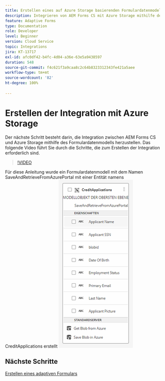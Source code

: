 ```yaml
---
title: Erstellen eines auf Azure Storage basierenden Formulardatenmodells
description: Integrieren von AEM Forms CS mit Azure Storage mithilfe des Formulardatenmodells
feature: Adaptive Forms
type: Documentation
role: Developer
level: Beginner
version: Cloud Service
topic: Integrations
jira: KT-13717
exl-id: afc0df42-b4fc-4d04-a36e-63e5a9438597
duration: 548
source-git-commit: f4c621f3a9caa8c2c64b8323312343fe421a5aee
workflow-type: tm+mt
source-wordcount: '82'
ht-degree: 100%

---
```


# Erstellen der Integration mit Azure Storage

Der nächste Schritt besteht darin, die Integration zwischen AEM Forms CS und Azure Storage mithilfe des Formulardatenmodells herzustellen.
Das folgende Video führt Sie durch die Schritte, die zum Erstellen der Integration erforderlich sind.

>[!VIDEO](https://video.tv.adobe.com/v/335385?quality=12&learn=on)

Für diese Anleitung wurde ein Formulardatenmodell mit dem Namen SaveAndRetrieveFromAzurePortal mit einer Entität namens CreditApplications erstellt
![fdm-entity](./assets/fdm-entity.png)

## Nächste Schritte

[Erstellen eines adaptiven Formulars](./create-af.md)

